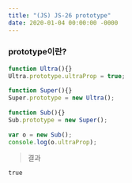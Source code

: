 ```yaml
---
title: "(JS) JS-26 prototype"
date: 2020-01-04 00:00:00 -0000
---
```


### prototype이란?

```js
function Ultra(){}
Ultra.prototype.ultraProp = true;
 
function Super(){}
Super.prototype = new Ultra();
 
function Sub(){}
Sub.prototype = new Super();
 
var o = new Sub();
console.log(o.ultraProp);
```

> 결과

```
true
```